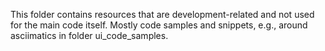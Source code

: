 This folder contains resources that are development-related and not used for the main
code itself. Mostly code samples and snippets, e.g., around asciimatics in folder
ui_code_samples.
